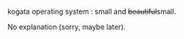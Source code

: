 kogata operating system : small and <del>beautiful</del>small.

No explanation (sorry, maybe later).
